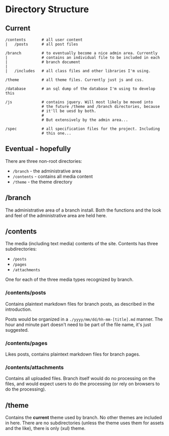 # Directory Structure

## Current

    /contents       # all user content
    |   /posts      # all post files

    /branch         # to eventually become a nice admin area. Currently
    |               # contains an individual file to be included in each
    |               # branch document
    |
    |   /includes   # all class files and other libraries I'm using. 
    
    /theme          # all theme files. Currently just js and css.
    
    /database       # an sql dump of the database I'm using to develop this

    /js             # contains jquery. Will most likely be moved into
                    # the future /theme and /branch directories, because
                    # it'll be uesd by both.
                    #
                    # But extensively by the admin area...

    /spec           # all specification files for the project. Including
                    # this one...

## Eventual - hopefully

There are three non-root directories:

- `/branch` - the administrative area
- `/contents` - contains all media content
- `/theme` - the theme directory


## /branch

The administrative area of a branch install. Both the functions and the look
and feel of the administrative area are held here.


## /contents

The media (including text media) contents of the site. Contents has three
subdirectories:

- `/posts`
- `/pages`
- `/attachments`

One for each of the three media types recognized by branch.

### /contents/posts

Contains plaintext markdown files for branch posts, as described in the
introduction.

Posts would be organized in a `./yyyy/mm/dd/hh-mm-[title].md` manner. The hour
and minute part doesn't need to be part of the file name, it's just suggested. 

### /contents/pages

Likes posts, contains plaintext markdown files for branch pages.

### /contents/attachments

Contains all uploaded files. Branch itself would do no processing on the
files, and would expect users to do the processing (or rely on browsers to do
the processing).


## /theme

Contains the **current** theme used by branch. No other themes are included in
here. There are no subdirectories (unless the theme uses them for assets and
the like), there is only (xul) theme.
